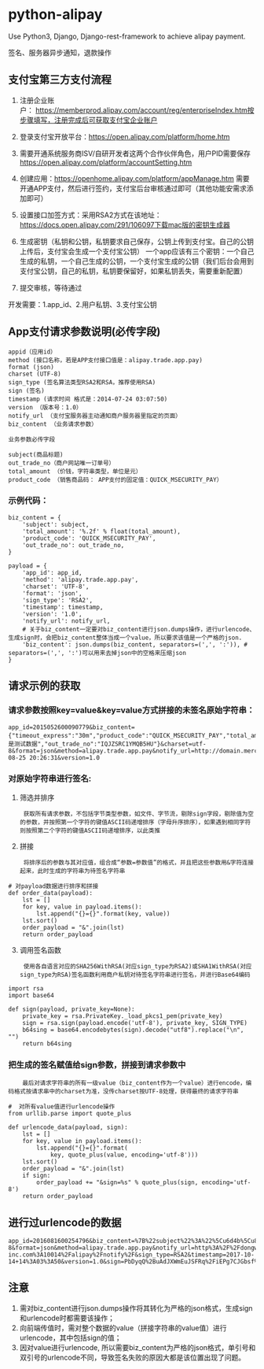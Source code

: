 # python-alipay
Use Python3, Django, Django-rest-framework to achieve alipay payment.

签名、服务器异步通知，退款操作

## 支付宝第三方支付流程

1. 注册企业账户： https://memberprod.alipay.com/account/reg/enterpriseIndex.htm按步骤填写，注册完成后可获取支付宝企业账户
2. 登录支付宝开放平台：https://open.alipay.com/platform/home.htm
3. 需要开通系统服务商ISV/自研开发者这两个合作伙伴角色，用户PID需要保存 https://open.alipay.com/platform/accountSetting.htm

4. 创建应用：https://openhome.alipay.com/platform/appManage.htm 需要开通APP支付，然后进行签约，支付宝后台审核通过即可（其他功能安需求添加即可）
5. 设置接口加签方式：采用RSA2方式在该地址：https://docs.open.alipay.com/291/106097下载mac版的密钥生成器

6. 生成密钥（私钥和公钥，私钥要求自己保存，公钥上传到支付宝。自己的公钥上传后，支付宝会生成一个支付宝公钥）
一个app应该有三个密钥：一个自己生成的私钥，一个自己生成的公钥，一个支付宝生成的公钥（我们后台会用到支付宝公钥，自己的私钥，私钥要保留好，如果私钥丢失，需要重新配置）
 
7. 提交审核，等待通过

开发需要：1.app_id、2.用户私钥、3.支付宝公钥

## App支付请求参数说明(必传字段)

    appid（应用id）
    method (接口名称，若是APP支付接口值是：alipay.trade.app.pay)
    format (json)
    charset (UTF-8)
    sign_type (签名算法类型RSA2和RSA，推荐使用RSA)
    sign (签名)
    timestamp (请求时间 格式是：2014-07-24 03:07:50)
    version （版本号：1.0）
    notify_url （支付宝服务器主动通知商户服务器里指定的页面）
    biz_content （业务请求参数）
    
    业务参数必传字段
    
    subject(商品标题)
    out_trade_no（商户网站唯一订单号）
    total_amount （价钱，字符串类型，单位是元）
    product_code （销售商品码： APP支付的固定值：QUICK_MSECURITY_PAY）

### 示例代码：
```
biz_content = {
    'subject': subject,
    'total_amount': '%.2f' % float(total_amount),
    'product_code': 'QUICK_MSECURITY_PAY',
    'out_trade_no': out_trade_no,
}

payload = {
    'app_id': app_id,
    'method': 'alipay.trade.app.pay',
    'charset': 'UTF-8',
    'format': 'json',
    'sign_type': 'RSA2',
    'timestamp': timestamp,
    'version': '1.0',
    'notify_url': notify_url,
    # 关于biz_content一定要对biz_content进行json.dumps操作，进行urlencode、生成sign时，会把biz_content整体当成一个value，所以要求该值是一个严格的json.
    'biz_content': json.dumps(biz_content, separators=(',', ':')), # separators=(',', ':')可以用来去掉json中的空格来压缩json
}
```
    
## 请求示例的获取

### 请求参数按照key=value&key=value方式拼接的未签名原始字符串：

```
app_id=2015052600090779&biz_content={"timeout_express":"30m","product_code":"QUICK_MSECURITY_PAY","total_amount":"0.01","subject":"1","body":"我是测试数据","out_trade_no":"IQJZSRC1YMQB5HU"}&charset=utf-8&format=json&method=alipay.trade.app.pay&notify_url=http://domain.merchant.com/payment_notify&sign_type=RSA2&timestamp=2016-08-25 20:26:31&version=1.0
```

### 对原始字符串进行签名:

1. 筛选并排序
    
        获取所有请求参数，不包括字节类型参数，如文件、字节流，剔除sign字段，剔除值为空的参数，并按照第一个字符的键值ASCII码递增排序（字母升序排序），如果遇到相同字符则按照第二个字符的键值ASCII码递增排序，以此类推



2. 拼接
        
        将排序后的参数与其对应值，组合成“参数=参数值”的格式，并且把这些参数用&字符连接起来，此时生成的字符串为待签名字符串

```
# 对payload数据进行排序和拼接
def order_data(payload):
    lst = []
    for key, value in payload.items():
        lst.append("{}={}".format(key, value))
    lst.sort()
    order_payload = "&".join(lst)
    return order_payload
```

3. 调用签名函数
    
        使用各自语言对应的SHA256WithRSA(对应sign_type为RSA2)或SHA1WithRSA(对应sign_type为RSA)签名函数利用商户私钥对待签名字符串进行签名，并进行Base64编码
```
import rsa
import base64

def sign(payload, private_key=None):
    private_key = rsa.PrivateKey._load_pkcs1_pem(private_key)
    sign = rsa.sign(payload.encode('utf-8'), private_key, SIGN_TYPE)
    b64sing = base64.encodebytes(sign).decode("utf8").replace("\n", "")
    return b64sing
```

### 把生成的签名赋值给sign参数，拼接到请求参数中
        
        最后对请求字符串的所有一级value（biz_content作为一个value）进行encode，编码格式按请求串中的charset为准，没传charset按UTF-8处理，获得最终的请求字符串

```
#  对所有value值进行urlencode操作
from urllib.parse import quote_plus

def urlencode_data(payload, sign):
    lst = []
    for key, value in payload.items():
        lst.append("{}={}".format(
            key, quote_plus(value, encoding='utf-8')))
    lst.sort()
    order_payload = "&".join(lst)
    if sign:
        order_payload += "&sign=%s" % quote_plus(sign, encoding='utf-8')
    return order_payload
```
## 进行过urlencode的数据

```
app_id=2016081600254796&biz_content=%7B%22subject%22%3A%22%5Cu6d4b%5Cu8bd5%22%2C%22total_amount%22%3A%220.01%22%2C%22product_code%22%3A%22QUICK_MSECURITY_PAY%22%2C%22out_trade_no%22%3A%22alipay20171014%22%7D&charset=UTF-8&format=json&method=alipay.trade.app.pay&notify_url=http%3A%2F%2Fdongwu-inc.com%3A10014%2Falipay%2Fnotify%2F&sign_type=RSA2&timestamp=2017-10-14+14%3A03%3A50&version=1.0&sign=PbDyqQ%2BuAdJXWmEuJSFRq%2FiEPg7CJGbsf%2FexHOSG2%2FiW2TGigeFRKhZJNpxcImdkdcFLmFLlEhTNotfJKMDfhjFx0TJH0vVxQHECnkO5XpVpJ%2F2YZbj3fi8UPe2N%2FiZ9tJ5LBp%2Bj%2BXmBcW55lvsUA5s09bTgn5wU%2BhY4kiB6YO0U1CqARyPd6b2Nhs2A6jN4utyjzoUOvDQwXksmDB48qJSnJfdcfbxP1AtZ4nAVY2vtWZHPtQbj5NqY6jsNd2WxCRVqwHYdMZf0lHPwXa7ygVeALtIDhw%2FYXepOmTNJkYJs4sIpB8p9rpSgoY5A46SDThM90Vg5Q4c0d4kxWnG9%2FA%3D%3D

```

## 注意

1. 需对biz_content进行json.dumps操作将其转化为严格的json格式，生成sign和urlencode时都需要该操作；
2. 向前端传值时，需对整个数据的value（拼接字符串的value值）进行urlencode，其中包括sign的值；
3. 因对value进行urlencode, 所以需要biz_content为严格的json格式，单引号和双引号的urlencode不同，导致签名失败的原因大都是该位置出现了问题。
